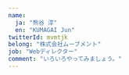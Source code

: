 ```yaml
---
name:
  ja: "熊谷 淳"
  en: "KUMAGAI Jun"
twitterId: mvmtjk
belong: "株式会社ムーブメント"
job: "Webディレクター"
comment: "いろいろやってみましょう。"
---
```

